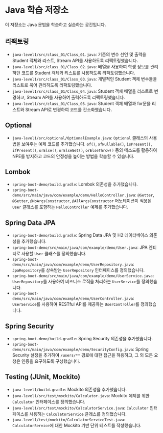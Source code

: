 # Java 학습 저장소

이 저장소는 Java 문법을 학습하고 실습하는 공간입니다.

## 리팩토링

*   `java-level1/src/class_01/Class_01.java`: 기존의 변수 선언 및 출력을 Student 객체와 리스트, Stream API를 사용하도록 리팩토링했습니다.
*   `java-level1/src/class_01/Class_02.java`: 배열을 사용하여 학생 정보를 관리하던 코드를 Student 객체와 리스트를 사용하도록 리팩토링했습니다.
*   `java-level1/src/class_01/Class_03.java`: 개별적인 Student 객체 변수들을 리스트로 묶어 관리하도록 리팩토링했습니다.
*   `java-level1/src/class_01/Class_04.java`: Student 객체 배열을 리스트로 변경하고, Stream API를 사용하여 출력하도록 리팩토링했습니다.
*   `java-level1/src/class_01/Class_05.java`: Student 객체 배열과 for문을 리스트와 Stream API로 변경하여 코드를 간소화했습니다.

## Optional

*   `java-level1/src/optional/OptionalExample.java`: `Optional` 클래스의 사용법을 보여주는 예제 코드를 추가했습니다. `of()`, `ofNullable()`, `isPresent()`, `ifPresent()`, `orElse()`, `orElseGet()`, `orElseThrow()` 등의 메소드를 활용하여 NPE를 방지하고 코드의 안정성을 높이는 방법을 학습할 수 있습니다.

## Lombok

*   `spring-boot-demo/build.gradle`: Lombok 의존성을 추가했습니다.
*   `spring-boot-demo/src/main/java/com/example/demo/HelloController.java`: `@Getter`, `@Setter`, `@NoArgsConstructor`, `@AllArgsConstructor` 어노테이션이 적용된 `User` 클래스를 포함하는 `HelloController` 예제를 추가했습니다.

## Spring Data JPA

*   `spring-boot-demo/build.gradle`: Spring Data JPA 및 H2 데이터베이스 의존성을 추가했습니다.
*   `spring-boot-demo/src/main/java/com/example/demo/User.java`: JPA 엔티티로 사용할 `User` 클래스를 정의했습니다.
*   `spring-boot-demo/src/main/java/com/example/demo/UserRepository.java`: `JpaRepository`를 상속받는 `UserRepository` 인터페이스를 정의했습니다.
*   `spring-boot-demo/src/main/java/com/example/demo/UserService.java`: `UserRepository`를 사용하여 비즈니스 로직을 처리하는 `UserService`를 정의했습니다.
*   `spring-boot-demo/src/main/java/com/example/demo/UserController.java`: `UserService`를 사용하여 RESTful API를 제공하는 `UserController`를 정의했습니다.

## Spring Security

*   `spring-boot-demo/build.gradle`: Spring Security 의존성을 추가했습니다.
*   `spring-boot-demo/src/main/java/com/example/demo/SecurityConfig.java`: Spring Security 설정을 추가하여 `/users/**` 경로에 대한 접근을 허용하고, 그 외 모든 요청은 인증을 요구하도록 구성했습니다.

## Testing (JUnit, Mockito)

*   `java-level1/build.gradle`: Mockito 의존성을 추가했습니다.
*   `java-level1/src/test/mockito/Calculator.java`: Mockito 예제를 위한 `Calculator` 인터페이스를 정의했습니다.
*   `java-level1/src/test/mockito/CalculatorService.java`: `Calculator` 인터페이스를 사용하는 `CalculatorService` 클래스를 정의했습니다.
*   `java-level1/test/mockito/CalculatorServiceTest.java`: `CalculatorService`에 대한 Mockito 기반 단위 테스트를 작성했습니다.